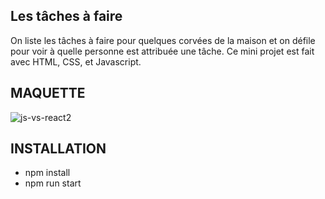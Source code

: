 ## Les tâches à faire 
On liste les tâches à faire pour quelques corvées de la maison et on défile pour voir à quelle personne est attribuée une tâche. Ce mini projet est fait avec HTML, CSS, et Javascript.

## MAQUETTE
![js-vs-react2](https://github.com/Soulman2131/js-vs-react2/assets/109850920/c40acf32-80e2-4365-a474-14544b404662)



## INSTALLATION
- npm install
- npm run start
